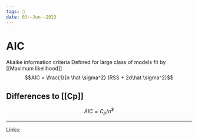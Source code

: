 ```yaml
---
tags: 🌱
date: 03--Jun--2023
---
```


# AIC

Akaike information criteria
Defined for large class of models fit by [[Maximum likelihood]]
$$AIC = \frac{1}{n \hat \sigma^2} (RSS + 2d\hat \sigma^2)$$
## Differences to [[Cp]]
$$AIC = C_p/\hat \sigma^2$$

---
Links: 